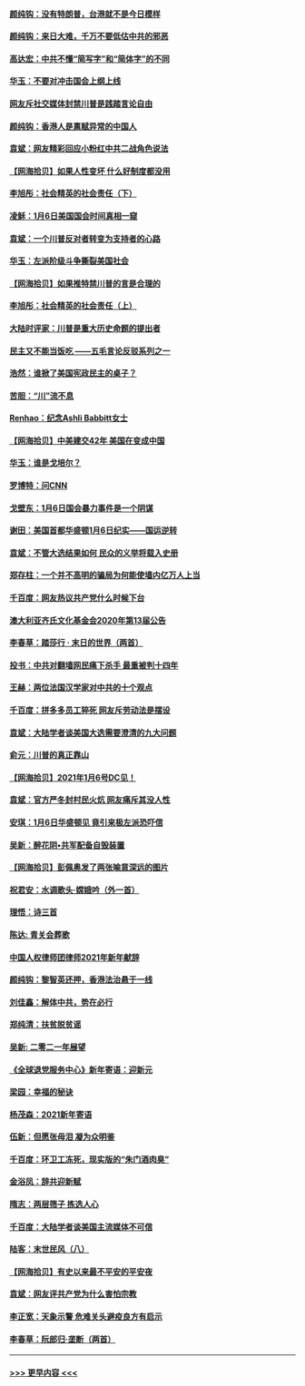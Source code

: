 #### [颜纯钩：没有特朗普，台港就不是今日模样](../pages/nsc993/n12692678.md?t=01171401) 
#### [颜纯钩：来日大难，千万不要低估中共的邪恶](../pages/nsc993/n12692080.md?t=01171401) 
#### [高达宏：中共不懂“简写字”和“简体字”的不同](../pages/nsc993/n12692068.md?t=01171401) 
#### [华玉：不要对冲击国会上纲上线](../pages/nsc993/n12689948.md?t=01171401) 
#### [网友斥社交媒体封禁川普是践踏言论自由](../pages/nsc993/n12687482.md?t=01171401) 
#### [颜纯钩：香港人是禀赋异常的中国人](../pages/nsc993/n12685142.md?t=01171401) 
#### [袁斌：网友精彩回应小粉红中共二战角色说法](../pages/nsc993/n12684994.md?t=01171401) 
#### [【网海拾贝】如果人性变坏 什么好制度都没用](../pages/nsc993/n12683000.md?t=01171401) 
#### [李旭彤：社会精英的社会责任（下）](../pages/nsc993/n12680604.md?t=01171401) 
#### [凌稣：1月6日美国国会时间真相一窥](../pages/nsc993/n12682780.md?t=01171401) 
#### [袁斌：一个川普反对者转变为支持者的心路](../pages/nsc993/n12682700.md?t=01171401) 
#### [华玉：左派阶级斗争撕裂美国社会](../pages/nsc993/n12681226.md?t=01171401) 
#### [【网海拾贝】如果推特禁川普的言是合理的](../pages/nsc993/n12681232.md?t=01171401) 
#### [李旭彤：社会精英的社会责任（上）](../pages/nsc993/n12680501.md?t=01171401) 
#### [大陆时评家：川普是重大历史命题的提出者](../pages/nsc993/n12679904.md?t=01171401) 
#### [民主又不能当饭吃 ——五毛言论反驳系列之一](../pages/nsc993/n12679877.md?t=01171401) 
#### [浩然：谁掀了美国宪政民主的桌子？](../pages/nsc993/n12679850.md?t=01171401) 
#### [苦胆：“川”流不息](../pages/nsc993/n12678388.md?t=01171401) 
#### [Renhao：纪念Ashli Babbitt女士](../pages/nsc993/n12678359.md?t=01171401) 
#### [【网海拾贝】中美建交42年 美国在变成中国](../pages/nsc993/n12678324.md?t=01171401) 
#### [华玉：谁是戈培尔？](../pages/nsc993/n12677515.md?t=01171401) 
#### [罗博特：问CNN](../pages/nsc993/n12677172.md?t=01171401) 
#### [戈壁东：1月6日国会暴力事件是一个阴谋](../pages/nsc993/n12674639.md?t=01171401) 
#### [谢田：美国首都华盛顿1月6日纪实——国运逆转](../pages/nsc993/n12673190.md?t=01171401) 
#### [袁斌：不管大选结果如何 民众的义举将载入史册](../pages/nsc993/n12672787.md?t=01171401) 
#### [郑存柱：一个并不高明的骗局为何能使墙内亿万人上当](../pages/nsc993/n12671449.md?t=01171401) 
#### [千百度：网友热议共产党什么时候下台](../pages/nsc993/n12670442.md?t=01171401) 
#### [澳大利亚齐氏文化基金会2020年第13届公告](../pages/nsc993/n12670273.md?t=01171401) 
#### [李春草：踏莎行 · 末日的世界（两首）](../pages/nsc993/n12670253.md?t=01171401) 
#### [投书：中共对翻墙网民痛下杀手 最重被判十四年](../pages/nsc993/n12670190.md?t=01171401) 
#### [王赫：两位法国汉学家对中共的十个观点](../pages/nsc993/n12669593.md?t=01171401) 
#### [千百度：拼多多员工猝死 网友斥劳动法是摆设](../pages/nsc993/n12668081.md?t=01171401) 
#### [袁斌：大陆学者谈美国大选需要澄清的九大问题](../pages/nsc993/n12668023.md?t=01171401) 
#### [俞元：川普的真正靠山](../pages/nsc993/n12668000.md?t=01171401) 
#### [【网海拾贝】2021年1月6号DC见！](../pages/nsc993/n12664957.md?t=01171401) 
#### [袁斌：官方严冬封村民火炕 网友痛斥其没人性](../pages/nsc993/n12664882.md?t=01171401) 
#### [安琪：1月6日华盛顿见 竟引来极左派恐吓信](../pages/nsc993/n12664831.md?t=01171401) 
#### [吴新：醉花阴•共军配备自毁装置](../pages/nsc993/n12664766.md?t=01171401) 
#### [【网海拾贝】彭佩奥发了两张喻意深远的图片](../pages/nsc993/n12663515.md?t=01171401) 
#### [祝君安：水调歌头·嫦娥吟（外一首）](../pages/nsc993/n12663345.md?t=01171401) 
#### [理悟：诗三首](../pages/nsc993/n12663334.md?t=01171401) 
#### [陈达: 青关会葬歌](../pages/nsc993/n12663305.md?t=01171401) 
#### [中国人权律师团律师2021年新年献辞](../pages/nsc993/n12661792.md?t=01171401) 
#### [颜纯钩：黎智英还押，香港法治悬于一线](../pages/nsc993/n12661371.md?t=01171401) 
#### [刘佳鑫：解体中共，势在必行](../pages/nsc993/n12661335.md?t=01171401) 
#### [郑纯清：扶贫脱贫谣](../pages/nsc993/n12658729.md?t=01171401) 
#### [吴新: 二零二一年展望](../pages/nsc993/n12658664.md?t=01171401) 
#### [《全球退党服务中心》新年寄语：迎新元](../pages/nsc993/n12658408.md?t=01171401) 
#### [梁园：幸福的秘诀](../pages/nsc993/n12658061.md?t=01171401) 
#### [杨茂森：2021新年寄语](../pages/nsc993/n12658128.md?t=01171401) 
#### [伍新：但愿张母泪 凝为众明鉴](../pages/nsc993/n12656861.md?t=01171401) 
#### [千百度：环卫工冻死，现实版的“朱门酒肉臭”](../pages/nsc993/n12655588.md?t=01171401) 
#### [金浴凤：辞共迎新赋](../pages/nsc993/n12653369.md?t=01171401) 
#### [隋志：两层筛子 拣选人心](../pages/nsc993/n12653341.md?t=01171401) 
#### [千百度：大陆学者谈美国主流媒体不可信](../pages/nsc993/n12651269.md?t=01171401) 
#### [陆客：末世民风（八）](../pages/nsc993/n12648233.md?t=01171401) 
#### [【网海拾贝】有史以来最不平安的平安夜](../pages/nsc993/n12647164.md?t=01171401) 
#### [袁斌：网友评共产党为什么害怕宗教](../pages/nsc993/n12647003.md?t=01171401) 
#### [李正宽：天象示警 危难关头避疫良方有启示](../pages/nsc993/n12646262.md?t=01171401) 
#### [李春草：阮郎归‧垄断（两首）](../pages/nsc993/n12646302.md?t=01171401) 

----
#### [ >>> 更早内容 <<< ](../indexes/nsc993-earlier.md)

